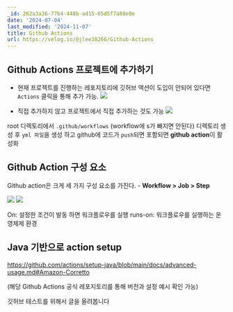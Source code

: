 ```yaml
---
_id: 262a3a36-77b4-448b-ad15-65d5f7a88e8e
date: '2024-07-04'
last_modified: '2024-11-07'
title: Github Actions
url: https://velog.io/@jlee38266/Github-Actions
---
```


## Github Actions 프로젝트에 추가하기

- 현재 프로젝트를 진행하는 레포지토리에 깃허브 액션이 도입이 안되어 있다면 `Actions` 클릭을 통해 추가 가능.
![](https://velog.velcdn.com/images/jlee38266/post/4ddb169a-4b51-4faf-b8ca-27192028c281/image.png)


- 직접 추가하지 않고 프로젝트에서 직접 추가하는 것도 가능
![](https://velog.velcdn.com/images/jlee38266/post/be8e5d32-0eb6-410a-8827-43aa083aca27/image.png)


root 디렉토리에서 `.github/workflows` (workflow에 s가 빠지면 안된다) 디렉토리 생성 후 `yml 파일`을 생성 하고 github에 코드가 `push`되면 포함되면 **github action**이 활성화

## Github Action 구성 요소

Github action은 크게 세 가지 구성 요소를 가진다. - **Workflow > Job > Step**

![](https://velog.velcdn.com/images/jlee38266/post/b80eaf97-ade8-4db5-8026-7a2c70393b6d/image.png)
![](https://velog.velcdn.com/images/jlee38266/post/cff01de9-d0be-42ab-8bca-4a5bdd9da1ee/image.png)


On: 설정한 조건이 발동 하면 워크플로우를 실행
runs-on:  워크플로우를 실행하는 운영체제 환경

## Java 기반으로 action setup

https://github.com/actions/setup-java/blob/main/docs/advanced-usage.md#Amazon-Corretto

(해당 Github Actions 공식 레포지토리를 통해 버전과 설정 예시 확인 가능)

깃허브 테스트를 위해서 글을 올려봅니다